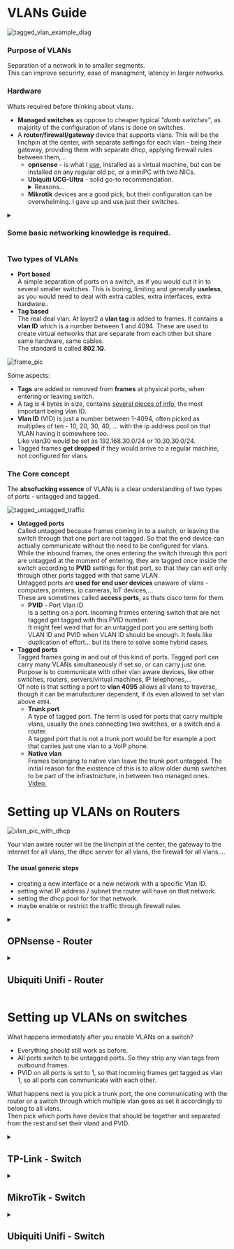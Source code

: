 # VLANs Guide

![tagged_vlan_example_diag](https://i.imgur.com/l5IxAKf.png)

### Purpose of VLANs

Separation of a network in to smaller segments.<br>
This can improve securirty, ease of managment, latency in larger networks.

### Hardware

Whats required before thinking about vlans.

* **Managed switches** as oppose to cheaper typical *"dumb switches"*,
  as majority of the configuration of vlans is done on switches.<br>
* A **router/firewall/gateway** device that supports vlans.
  This will be the linchpin at the center, with separate settings
  for each vlan - being their gateway, providing them with separate dhcp,
  applying firewall rules between them,...<br>
  * **opnsense** - is what I [use](https://github.com/DoTheEvo/selfhosted-apps-docker/tree/master/opnsense),
    installed as a virtual machine, but can be installed on any regular old pc,
    or a miniPC with two NICs.
  * **Ubiquiti UCG-Ultra** - solid go-to recommendation.
    <details>
    <summary>Reasons...</summary>
    * it is **very easy to configure**.
    * 100€.
    * ok hardware - 4x arm cores, 3GB RAM, informative lcd display, usb-c power.
    * full of features - vlans, wireguard VPN, cloud remote managment,
      geoblocking, basic IDPS, DNS base adblocking, unifi controller for wifi APs,... 
      </details>
  * **Mikrotik** devices are a good pick, but their configuration can be
    overwhelming. I gave up and use just their switches.


<details>
<summary><h3>Some basic networking knowledge is required.</h3></summary>

You should know about IP addresses, Mac addresses, packets, frames,
swiches, routers, about existance of first 4 OSI layers,..

* [What is OSI Model | Real World Examples](https://youtu.be/0y6FtKsg6J4)
* [OSI Model Deep Dive](https://youtu.be/oVVlMqsLdro)
* [CIDR notation](https://youtu.be/z07HTSzzp3o?t=746)
* [Layer 2 vs Layer 3 Switches](https://youtu.be/bdNS0K4Bt8U)

lets put here also vlan stuff

* [vlan theory video](https://youtu.be/MmwF1oHOvmg)
* [vlan theory video2](https://youtu.be/JszGeQPTo4w)
* [vlan networkacademy](https://www.networkacademy.io/ccna/ethernet/vlan-concept)
* [What is VLAN and how it works](https://www.etherwan.com/support/featured-articles/brief-introduction-vlans)
* [Network Virtualization: Beyond VLANs – Part 1: VLANs](https://infrastructureadventures.wordpress.com/2010/11/13/network-virtualization-beyond-vlans-part-1/)
* [What is PVID? VLAN explained Quick and Dirty](https://forflukesake.co.za/wp/531/vlan-pvid-explained-quick-and-dirty/)
---
---

</details>

### Two types of VLANs

* **Port based**<br>
  A simple separation of ports on a switch,
  as if you would cut it in to several smaller switches.
  This is boring, limiting and generally **useless**,
  as you would need to deal with extra cables, extra interfaces, extra hardware..
* **Tag based**<br>
  The real deal vlan. At layer2 a **vlan tag** is added to frames.
  It contains a **vlan ID** which is a number between 1 and 4094.
  These are used to create virtual networks that are separate
  from each other but share same hardware, same cables.<br>
  The standard is called **802.1Q**.

![frame_pic](https://i.imgur.com/pUq92ky.png)

Some aspects:

* **Tags** are added or removed from **frames** at physical ports,
  when entering or leaving switch.
* A tag is 4 bytes in size, contains [several pieces of info](https://i.imgur.com/86zeYgG.png),
  the most important being vlan ID.
* **Vlan ID** (VID) is just a number between 1-4094, often picked as
  multiplies of ten - 10, 20, 30, 40, ... with the ip address pool on that VLAN
  having it somewhere too.<br>
  Like vlan30 would be set as 192.168.30.0/24 or 10.30.30.0/24. 
* Tagged frames **get dropped** if they would arrive to a regular machine,
  not configured for vlans.

### The Core concept

The **absofucking essence** of VLANs is a clear understanding of two types
of ports - untagged and tagged.

![tagged_untagged_traffic](https://i.imgur.com/snTxTyf.gif)

* **Untagged ports**<br>
  Called untagged because frames coming in to a switch, or leaving the switch
  through that one port are not tagged. So that the end device can actually
  communicate without the need to be configured for vlans.<br>
  While the inbound frames, the ones entering the switch through this port
  are untagged at the moment of entering, they are tagged once inside the switch
  according to **PVID** settings for that port, so that they can exit only
  through other ports tagged with that same VLAN.<br>
  Untagged ports are **used for end user devices** unaware of vlans - computers,
  printers, ip cameras, IoT devices,...<br>
  These are sometimes called **access ports**, as thats cisco term for them.
  * **PVID** - Port Vlan ID<br>
    Is a setting on a port. Incoming frames entering switch that are not tagged
    get tagged with this PVID number.<br>
    It might feel weird that for an untagged port you are setting both VLAN ID
    and PVID when VLAN ID should be enough. It feels like duplication of effort...
    but its there to solve some hybrid cases.
* **Tagged ports**<br>
  Tagged frames going in and out of this kind of ports. Tagged port can carry many
  VLANs simultaneously if set so, or can carry just one.
  Purpose is to communicate with other vlan aware devices,
  like other switches, routers, servers/virtual machines, IP telephones,...<br>
  Of note is that setting a port to **vlan 4095** allows all vlans to traverse,
  though it can be manufacturer dependent, if its even allowed to set vlan above
  `4094`.<br>
  * **Trunk port**<br>
  A type of tagged port. The term is used for ports that carry multiple vlans,
  usually the ones connecting two switches, or a switch and a router.<br>
  A tagged port that is not a trunk port would be for example a port that carries
  just one vlan to a VoIP phone.
  * **Native vlan**<br>
    Frames belonging to native vlan leave the trunk port untagged.
    The initial reason for the existence of this is to allow older dumb switches
    to be part of the infrastructure, in between two managed ones.
    [Video.](https://youtu.be/Fmq1E1Qr2W4)

# Setting up VLANs on Routers

![vlan_pic_with_dhcp](https://i.imgur.com/nV27IlD.png)

Your vlan aware router wil be the linchpin at the center,
the gateway to the internet for all vlans, the dhpc server for all vlans,
the firewall for all vlans,...

#### The usual generic steps

* creating a new interface or a new network with a specific Vlan ID.
* setting what IP address / subnet the router will have on that network.
* setting the dhcp pool for for that network.
* maybe enable or restrict the traffic through firewall rules

<details>
<summary><h2>OPNsense - Router</h2></summary>

![opnsense_int](https://i.imgur.com/fz67oJj.png)

[Isolating Networks in OPNsense](https://youtu.be/TjXkWSjYqlM)

* **Add new VLAN**<br>
  `Interfaces: Other Types: VLAN`<br>
  Add; Device = empty; Parent = **LAN**; VLAN tag = `20`; VLAN priority = default;
  Description = `VLAN20WIFI`
* **Assign the new VLAN as an interface**<br>
  `Interfaces: Assignments`<br>
  Assign a new interface > pick the VLAN from dropbox; Description = `vlan_20_wifi`<br>
  Enter the newly created interface, Enable it; IPv4 Configuration Type = `Static IPv4`;
  IPv4 address = `10.20.20.1/24`
* **Setup dhcp servis on the new interface**<br>
  `Services: ISC DHCPv4: [VLAN20WIFI]`<br>
  Enable; From = `10.20.20.50` To = `10.20.20.200`; DNS servers = 10.20.20.1;
  Gateway = `10.20.20.1`
* **Firewall rule to enable traffic through**<br>
  `Firewall: Rules: VLAN20WIFI`<br>
  Source = `VLAN20WIFI net`; save as default is pass and everything

<details>

* [opnsense video](https://youtu.be/LMJeIUDlrHo)
* [pfsense video but applicable](https://youtu.be/SsaGeXx2qh0)

<summary><h5>If running opnsense as a virtual machine.</h5></summary>

![esxi](https://i.imgur.com/uvpF8KC.png)

For VLAN aware devices on the network to get through

* Edit the port group with the opnsense VM LAN interface
  and add VLAN ID = `4095`<br>
  This will allow all VLANs to get through

For a virtual machine on that ESXI host should be on that VLAN

* Add new port group, to the virtual switch that opnsense uses for LAN<br>
  Name = `vlan20`; VLAN ID = `20`

Now you can edit a VM or create new one, set its Network Adapter to `vlan20`
and it should get ip address from the vlan 20 dhcp pool. 

This is a good test if stuff works as it should before diving in to configuration
of VLANs on switches.

</details>

</details>

<details>
<summary><h2>Ubiquiti Unifi - Router</h2></summary>

![opnsense_int](https://i.imgur.com/8pPHuX4.png)

Disgustingly simple.

Settings > Networks > New Virtual Network

* set `Name`
* turn off `Auto-Scale Network`
* set `Gateway IP/Subnet` which sets this routers IP on that vlan
* set `VLAN ID` = `20`
* pick if you want guest network or isolation or disable internet access on it
* `DHCP` set pool range

</details>

# Setting up VLANs on switches

What happens immediately after you enable VLANs on a switch?

* Everything should still work as before.
* All ports switch to be untagged ports. So they strip any vlan tags from
  outbound frames.
* PVID on all ports is set to 1, so that incoming frames get tagged as vlan 1,
  so all ports can communicate with each other.

What happens next is you pick a trunk port, the one communicating with the router
or a switch through which multiple vlan goes as set it accordingly to belong to
all vlans.<br>
Then pick which ports have device that should be together and separated from the
rest and set their vland and PVID.

<details>
<summary><h2>TP-Link - Switch</h2></summary>

![tplink_switch](https://i.imgur.com/u0INJ4C.gif)

Got [TL-SG108PE](https://www.tp-link.com/us/home-networking/8-port-switch/tl-sg108pe/)
thats a managed switch with PoE. At the moment the situation
is that opnsense LAN port is connected to port 7 and testing notebook
is connected to port 6.

* VLAN > 802.1Q VLAN > set port 7 as tagged and port 6 as untagged.
* VLAN > 802.1Q PVID Setting > set port 6 with vlan tag 20

Dunno what is the reason there are two settings, they say PVID is setting
specifically to tags incoming frames that come without any tag... but I cant
imagine a situation where one would want different number between these two.  

</details>

<details>
<summary><h2>MikroTik - Switch</h2></summary>

![mikrotik_switch](https://i.imgur.com/FMpl9TA.gif)


[a vlan guide](https://forum.mikrotik.com/viewtopic.php?t=143620)

* **Bridge** section is where all the settings are happening.<br>
  This setup is simple layer 2, no routing, not doing anything with interfaces.
* Have a **bridge**, create a new one if you have clean config<br>
  Assign all the physical ports to this bridge in **Bridge > Ports**
* Create **VLANs** in **Bridge > VLANs** that you want the switch be aware of.<br>
  Set which ports are tagged and which untagged for that vlan
  * untagged - frames leaving the port are normal - PCs, Printers, TVs,..
  * tagged - frames leaving the port are tagged - servers, gateways, wifi APs,...
* Set **PVIDs** for the ports in **Bridge > Ports**<br>
  PVIDs is about **untagged frames** going in to the switch,
  if they should be assigned VLAN tag as they move through switch.
  By default mikrotik switches give tag 1 to all ports.
* Enable VLAN Filtering on the bridge itself<br>
  **Bridge > Bridge > bridge** > VLAN section

</details>


<details>
<summary><h2>Ubiquiti Unifi - Switch</h2></summary>

![unifi_switch](https://i.imgur.com/Lf2UIY3.png)



</details>

